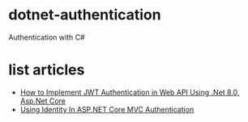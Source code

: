 # dotnet-authentication
Authentication with C#

# list articles
* [How to Implement JWT Authentication in Web API Using .Net 8.0, Asp.Net Core](./JWTAuth/README.md)
* [Using Identity In ASP.NET Core MVC Authentication](./UsingIdentity/README.md)
